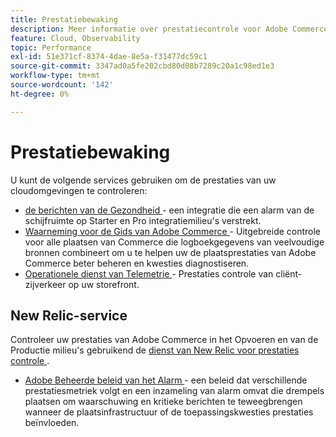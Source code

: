 ```yaml
---
title: Prestatiebewaking
description: Meer informatie over prestatiecontrole voor Adobe Commerce op cloudinfrastructuur.
feature: Cloud, Observability
topic: Performance
exl-id: 51e371cf-8374-4dae-8e5a-f31477dc59c1
source-git-commit: 3347ad0a5fe202cbd80d08b7289c20a1c98ed1e3
workflow-type: tm+mt
source-wordcount: '142'
ht-degree: 0%

---
```


# Prestatiebewaking

U kunt de volgende services gebruiken om de prestaties van uw cloudomgevingen te controleren:

- [ de berichten van de Gezondheid ](../integrations/health-notifications.md) - een integratie die een alarm van de schijfruimte op Starter en Pro integratiemilieu&#39;s verstrekt.
- [ Waarneming voor de Gids van Adobe Commerce ](https://experienceleague.adobe.com/nl/docs/commerce-operations/tools/observation-for-adobe-commerce/intro) - Uitgebreide controle voor alle plaatsen van Commerce die logboekgegevens van veelvoudige bronnen combineert om u te helpen uw de plaatsprestaties van Adobe Commerce beter beheren en kwesties diagnostiseren.
- [ Operationele dienst van Telemetrie ](operational-telemetry.md) - Prestaties controle van cliënt-zijverkeer op uw storefront.

## New Relic-service

Controleer uw prestaties van Adobe Commerce in het Opvoeren en van de Productie milieu&#39;s gebruikend de [ dienst van New Relic voor prestaties controle ](new-relic-service.md).

- [ Adobe Beheerde beleid van het Alarm ](investigate-performance.md#monitor-performance-with-managed-alerts) - een beleid dat verschillende prestatiesmetriek volgt en een inzameling van alarm omvat die drempels plaatsen om waarschuwing en kritieke berichten te teweegbrengen wanneer de plaatsinfrastructuur of de toepassingskwesties prestaties beïnvloeden.
